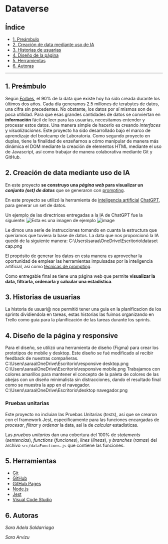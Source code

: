 # Dataverse

## Índice

* [1. Preámbulo](#1-preámbulo)
* [2. Creación de data mediante uso de IA](#2-creación-de-data-mediante-uso-de-IA)
* [3. Historias de usuarias](#3-historias-de-usuarias)
* [4. Diseño de la página](#4-diseño-de-la-página)
* [5. Herramientas](#5-herramientas)
* [6. Autoras](#6-autoras)


***

## 1. Preámbulo

Según [Forbes](https://www.forbes.com/sites/bernardmarr/2018/05/21/how-much-data-do-we-create-every-day-the-mind-blowing-stats-everyone-should-read),
el 90% de la data que existe hoy ha sido creada durante los últimos dos años.
Cada día generamos 2.5 millones de terabytes de datos, una cifra sin
precedentes.
No obstante, los datos por sí mismos son de poca utilidad. Para que esas
grandes cantidades de datos se conviertan en **información** fácil de leer para
las usuarias, necesitamos entender y procesar estos datos. Una manera simple de
hacerlo es creando *interfaces* y *visualizaciones*.
Este proyecto ha sido desarrollado bajo el marco de aprendizaje del bootcamp de Laboratoria. Como segundo proyecto en duplas, tiene la finalidad de enzeñarnos a cómo manipular de manera más dinámica el DOM mediante la creación de elementos HTML mediante el uso de Javascript, así como trabajar de manera colaborativa mediante Git y GitHub.


## 2. Creación de data mediante uso de IA

En este proyecto **se construyo una *página web* para visualizar un
*conjunto (set) de datos*** que se generaron con [prompting](https://www.itmadrid.com/que-es-un-prompt-en-inteligencia-artificial-ia/).

En este proyecto se utilizó la herramienta de
[inteligencia artificial](https://es.wikipedia.org/wiki/Inteligencia_artificial)
 [ChatGPT](https://openai.com/chatgpt), 
para generar un set de datos.

Un ejemplo de las directrices entregadas a la IA de ChatGPT fue la siguiente:
![Esta es una imagen de ejemplo](https://files.slack.com/files-pri/T0NNB6T0R-F065YS0DM40/image.png)
![image](https://github.com/saraAdelaSaldarriagaRomero/DEV012-dataverse/assets/143374716/5bd0eeb3-acde-4f9e-a574-3ed5cc2ff4f7)


Le dimos una seríe de instrucciones tomando en cuanta la estructura que queriamos que tuviera la base de datos.
La data que nos proporcionó la IA quedó de la siguiente manera:
C:\Users\saraa\OneDrive\Escritorio\dataset cap.png

El propósito de generar los datos en esta manera es aprovechar la oportunidad de emplear las herramientas impulsadas por la inteligencia
artificial, así como [técnicas de
prompting](https://learnprompting.org/es/docs/intro).

Como entregable final se tiene una página web que permite **visualizar la data,
filtrarla, ordenarla y calcular una estadística**. 


## 3. Historias de usuarias
La historia de usuari@ nos permitió tener una guia en la planificacion de los sprints dividiendola en tareas, estas historias las fuimos organizando en Trello como guía para la planificación de las tareas durante los sprints.



## 4. Diseño de la página y responsive

Para el diseño, se utilizó una herramienta de diseño (Figma) para crear los prototipos de mobile y desktop. Este diseño se fué 
modificado al recibir feedback de nuestras compañeras.
C:\Users\saraa\OneDrive\Escritorio\responsive desktop.png
C:\Users\saraa\OneDrive\Escritorio\responsive mobile.png
Trabajamos con colores amarillos para mantener el concepto de la paleta de colores de las abejas con un diseño minimalista sin
distracciones, dando el resultado final como se muestra la app en el navegador.
C:\Users\saraa\OneDrive\Escritorio\desktop navegador.png


### Pruebas unitarias

Este proyecto no incluian las Pruebas Unitarias (*tests*), así que se crearon con el framework Jest, especificamente para las funciones encargadas de  *procesar*,
*filtrar* y *ordenar* la data, así la de *calcular* estadísticas.

Las *pruebas unitarias*  dan una cobertura del 100% de *statements*
(*sentencias*), *functions* (*funciones*), *lines* (*líneas*), y *branches*
(*ramas*) del archivo `src/dataFunctions.js` que contiene las funciones.


## 5. Herramientas

- [Git](https://git-scm.com/)
- [GitHub](https://github.com/)
- [GitHub Pages](https://pages.github.com/)
- [Node.js](https://nodejs.org/)
- [Jest](https://jestjs.io/)
- [Visual Code Studio](https://code.visualstudio.com/)

## 6. Autoras
*Sara Adela Saldarriaga*

*Sara Arvizu*

